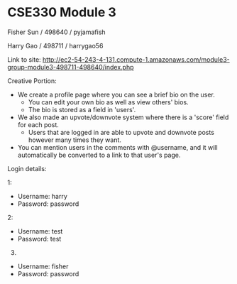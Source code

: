 # CSE330 Module 3
Fisher Sun / 498640 / pyjamafish

Harry Gao / 498711 / harrygao56


Link to site: http://ec2-54-243-4-131.compute-1.amazonaws.com/module3-group-module3-498711-498640/index.php


Creative Portion:
- We create a profile page where you can see a brief bio on the user.
  - You can edit your own bio as well as view others' bios.
  - The bio is stored as a field in 'users'.
- We also made an upvote/downvote system where there is a 'score' field for each post.
  - Users that are logged in are able to upvote and downvote posts however many times they want.
- You can mention users in the comments with @username, and it will automatically be converted to a link to that user's page.

Login details:

1:
- Username: harry
- Password: password

2:
- Username: test
- Password: test

3.
- Username: fisher
- Password: password

